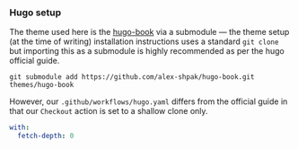 ### Hugo setup

The theme used here is the [hugo-book](https://github.com/alex-shpak/hugo-book) via a submodule
&mdash; the theme setup (at the time of writing) installation instructions uses a standard `git clone` but
importing this as a submodule is highly recommended as per the hugo official guide. 

```shell
git submodule add https://github.com/alex-shpak/hugo-book.git themes/hugo-book
```

However, our `.github/workflows/hugo.yaml` differs from the official guide in that our `Checkout` action
is set to a shallow clone only.

```yaml
with:
  fetch-depth: 0
```
